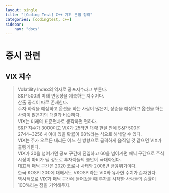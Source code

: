 ```yaml
---
layout: single
title: "[Coding Test] C++ 기초 문법 정리"
categories: [codingtest, c++]
sidebar:
    nav: "docs"
---
```


# **증시 관련**
## VIX 지수
> Volatility Index의 약자로 공포지수라고 부른다. <br/>
> S&P 500의 미래 변동성을 예측하는 지수이다. <br/>
> 산출 공식이 따로 존재한다. <br/>
> 주자 하락을 예상하고 옵션을 하는 사람이 많은지, 상승을 예상하고 옵션을 하는 사람이 많은지의 대결과 비슷하다. <br/>
> VIX는 미래의 표준편차로 생각하면 편하다. <br/>
> S&P 지수가 3000이고 VIX가 25라면 대략 한달 안에 S&P 500은 2744~3256 사이에 있을 확률이 68%라는 식으로 해석할 수 있다. <br/>
> VIX는 주가 오르든 내리든 어느 한 방향으로 급격하게 움직일 것 같으면 VIX가 출렁거린다. <br/>
> VIX가 30을 넘어가면 공포 구간에 진입하고 60을 넘어가면 패닉 구간으로 주식시장이 마비가 될 정도로 투자자들의 불안이 극대화된다. <br/>
> 대표적 패닉 구간은 2020 코로나 사태와 2008년 금융위기이다. <br/>
> 한국 KOSPI 200에 대해서도 VKOSPI라는 VIX와 유사한 수치가 존재한다. <br/>
> 역사적으로 VIX가 패닉 구간에 들어갔을 때 투자를 시작한 사람들의 승률이 100%라는 점을 기억해두자. <br/>

